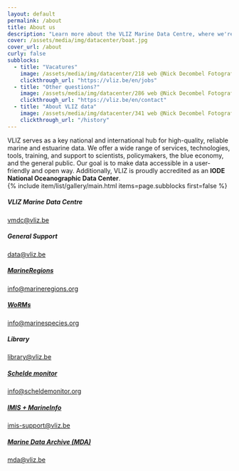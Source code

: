 ```yaml
---
layout: default
permalink: /about
title: About us
description: "Learn more about the VLIZ Marine Data Centre, where we're making science more efficient, reliable, and transparent. Discover our mission, values, and core principles. Join us in our journey!"
cover: /assets/media/img/datacenter/boat.jpg
cover_url: /about
curly: false
subblocks:
  - title: "Vacatures"
    image: /assets/media/img/datacenter/218 web @Nick Decombel Fotografie.jpg
    clickthrough_url: "https://vliz.be/en/jobs"
  - title: "Other questions?"
    image: /assets/media/img/datacenter/286 web @Nick Decombel Fotografie.jpg
    clickthrough_url: "https://vliz.be/en/contact"
  - title: "About VLIZ data"
    image: /assets/media/img/datacenter/341 web @Nick Decombel Fotografie.jpg
    clickthrough_url: "/history"
---
```


VLIZ serves as a key national and international hub for high-quality, reliable marine and estuarine data. We offer a wide range of services, technologies, tools, training, and support to scientists, policymakers, the blue economy, and the general public. Our goal is to make data accessible in a user-friendly and open way. Additionally, VLIZ is proudly accredited as an <b>IODE National Oceanographic Data Center</b>.
<br>
{% include item/list/gallery/main.html items=page.subblocks first=false %}


<div class="contact-item">
  <h5>VLIZ Marine Data Centre</h5>
  <p><a href="mailto:vmdc@vliz.be">vmdc@vliz.be</a></p>
</div>

<div class="support-contacts">
  <div class="contact-item">
    <h5>General Support</h5>
    <p><a href="mailto:data@vliz.be">data@vliz.be</a></p>
  </div>

  <div class="contact-item">
    <h5><a href="https://www.marineregions.org/">MarineRegions</a></h5>
    <p><a href="mailto:info@marineregions.org">info@marineregions.org</a></p>
  </div>

  <div class="contact-item">
    <h5><a href="https://www.marinespecies.org/">WoRMs</a></h5>
    <p><a href="mailto:info@marinespecies.org">info@marinespecies.org</a></p>
  </div>

  <div class="contact-item">
    <h5>Library</h5>
    <p><a href="mailto:library@vliz.be">library@vliz.be</a></p>
  </div>

  <div class="contact-item">
    <h5><a href="https://www.scheldemonitor.be/nl">Schelde monitor</a></h5>
    <p><a href="mailto:info@scheldemonitor.org">info@scheldemonitor.org</a></p>
  </div>

  <div class="contact-item">
    <h5><a href="https://www.vliz.be/en/imis">IMIS + MarineInfo</a></h5>
    <p><a href="mailto:imis-support@vliz.be">imis-support@vliz.be</a></p>
  </div>

  <div class="contact-item">
    <h5><a href="https://marinedataarchive.org/">Marine Data Archive (MDA)</a></h5>
    <p><a href="mailto:mda@vliz.be">mda@vliz.be</a></p>
  </div>
</div>
